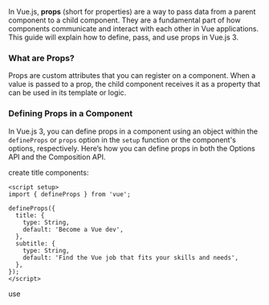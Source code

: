 In Vue.js, **props** (short for properties) are a way to pass data from a parent component to a child component. They are a fundamental part of how components communicate and interact with each other in Vue applications. This guide will explain how to define, pass, and use props in Vue.js 3.

### What are Props?

Props are custom attributes that you can register on a component. When a value is passed to a prop, the child component receives it as a property that can be used in its template or logic.

### Defining Props in a Component

In Vue.js 3, you can define props in a component using an object within the `defineProps` or `props` option in the `setup` function or the component's options, respectively. Here’s how you can define props in both the Options API and the Composition API.

create title components:
```vue
<script setup>
import { defineProps } from 'vue';

defineProps({
  title: {
    type: String,
    default: 'Become a Vue dev',
  },
  subtitle: {
    type: String,
    default: 'Find the Vue job that fits your skills and needs',
  },
});
</script>
```

use 